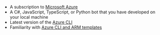 - A subscription to [Microsoft Azure](https://azure.microsoft.com/free/)
- A C#, JavaScript, TypeScript, or Python bot that you have developed on your local machine
- Latest version of the [Azure CLI](https://docs.microsoft.com/cli/azure/?view=azure-cli-latest)
- Familiarity with [Azure CLI and ARM templates](https://docs.microsoft.com/azure/azure-resource-manager/resource-group-overview)

<!-- - If you don't have an Azure subscription, create a [free account](https://azure.microsoft.com/free/) before you begin.
- Install the latest version of the [Azure cli tool](https://docs.microsoft.com/cli/azure/install-azure-cli?view=azure-cli-latest).
- Install latest version of the [MSBot](https://github.com/Microsoft/botbuilder-tools/tree/master/packages/MSBot) tool.
- Install latest released version of the [Bot Framework Emulator](https://aka.ms/Emulator-wiki-getting-started).
- Install and configure [ngrok](https://github.com/Microsoft/BotFramework-Emulator/wiki/Tunneling-%28ngrok%29). 
- Knowledge of [Managing bot resources](~/v4sdk/bot-file-basics.md).

With msbot 4.3.2 and later, you need Azure CLI version 2.0.54 or later. If you installed the botservice extension, remove it with this command.

```cmd
az extension remove --name botservice
``` -->
